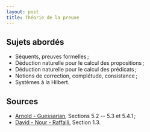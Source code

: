 ```yaml
---
layout: post
title: Théorie de la preuve
---
```


## Sujets abordés 

* Séquents, preuves formelles ;
* Déduction naturelle pour le calcul des propositions ;
* Déduction naturelle pour le calcul des prédicats ;
* Notions de correction, complétude, consistance ;
* Systèmes à la Hilbert.

## Sources

* [Arnold - Guessarian](../#bibliographie), Sections 5.2 -- 5.3 et 5.4.1 ;
* [David - Nour - Raffalli](../#bibliographie), Section 1.3.
